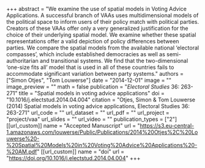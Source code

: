+++
abstract = "We examine the use of spatial models in Voting Advice Applications. A successful branch of VAAs uses multidimensional models of the political space to inform users of their policy match with political parties. Creators of these VAAs offer only a very generalized justification for the choice of their underlying spatial model. We examine whether these spatial representations offer a valid depiction of policy differences between parties. We compare the spatial models from the available national ‘electoral compasses’, which include established democracies as well as semi-authoritarian and transitional systems. We find that the two-dimensional ‘one-size fits all’ model that is used in all of these countries fails to accommodate significant variation between party systems."
authors = ["Simon Otjes", "Tom Louwerse"]
date = "2014-12-01"
image = ""
image_preview = ""
math = false
publication = "*Electoral Studies* 36: 263-271"
title = "Spatial models in voting advice applications"
doi = "10.1016/j.electstud.2014.04.004"
citation = "Otjes, Simon & Tom Louwerse (2014) Spatial models in voting advice applications, Electoral Studies 36: 263-271"
url_code = ""
url_dataset = ""
url_pdf = ""
url_project = "project/vaa"
url_slides = ""
url_video = ""
publication_types = ["2"]
[[url_custom]]
  name = "Accepted Manuscript"
  url = "https://s3.eu-central-1.amazonaws.com/louwerse/Public/Publications/2014%20Otjes%2C%20Louwerse%20-%20Spatial%20Models%20in%20Voting%20Advice%20Applications%20-%20AM.pdf"
[[url_custom]]
  name = "doi"
  url = "https://doi.org/10.1016/j.electstud.2014.04.004"
+++